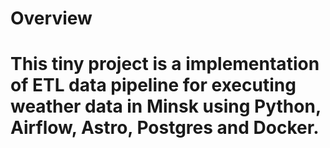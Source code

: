 Overview
========

This tiny project is a implementation of ETL data pipeline for executing weather data in Minsk using Python, Airflow, Astro, Postgres and Docker.
================
